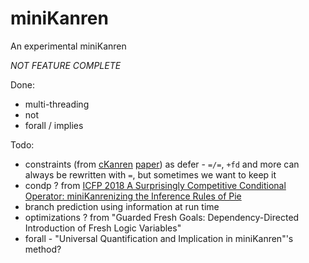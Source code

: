 # miniKanren

An experimental miniKanren

*NOT FEATURE COMPLETE*

Done:

+ multi-threading
+ not
+ forall / implies

Todo:

+ constraints (from [cKanren](https://github.com/calvis/cKanren) [paper](scheme2011.ucombinator.org/papers/Alvis2011.pdf)) as defer - `=/=`, `+fd` and more can always be rewritten with `=`, but sometimes we want to keep it
+ condp ? from [ICFP 2018 A Surprisingly Competitive Conditional Operator: miniKanrenizing the Inference Rules of Pie](https://icfp18.sigplan.org/details/scheme-2018-papers/7/A-Surprisingly-Competitive-Conditional-Operator-miniKanrenizing-the-Inference-Rules-)
+ branch prediction using information at run time
+ optimizations ? from "Guarded Fresh Goals: Dependency-Directed Introduction of Fresh Logic Variables"
+ forall - "Universal Quantification and Implication in miniKanren"'s method?
